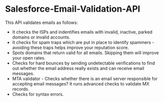 # Salesforce-Email-Validation-API

This API validates emails as follows:

- It checks the ISPs and indentifies emails with invalid, inactive, parked domains or invalid accounts.
- It checks for spam traps which are put in place to identify spammers - avoiding these traps helps improve your reputation score.
- Spots domains that return valid for all emails. Skipping them will improve your open rates.
- Checks for hard bounces by sending undetectable verifications to find out whether the email address really exists and can receive email messages.
- MTA validator - Checks whether there is an email server responsible for accepting email messages? It runs advanced checks to validate MX records.
- Checks for syntax errors.
